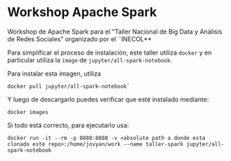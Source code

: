 # Workshop Apache Spark

Workshop de Apache Spark para el "Taller Nacional de Big Data y Análisis de Redes Sociales" organizado por el ¨INECOL**



Para simplificar el proceso de instalación, este taller utiliza `docker` y en particular utiliza la `image` de `jupyter/all-spark-notebook`.

Para instalar esta imagen, utiliza

```
docker pull jupyter/all-spark-notebook`
```

Y luego de descargarlo puedes verificar que esté instalado mediante:

```
docker images
```

Si todo está correcto, para ejecutarlo usa:

```
docker run -it --rm -p 8888:8888 -v <absolute path a donde esta clonado este repo>:/home/jovyan/work --name taller-spark jupyter/all-spark-notebook
```



